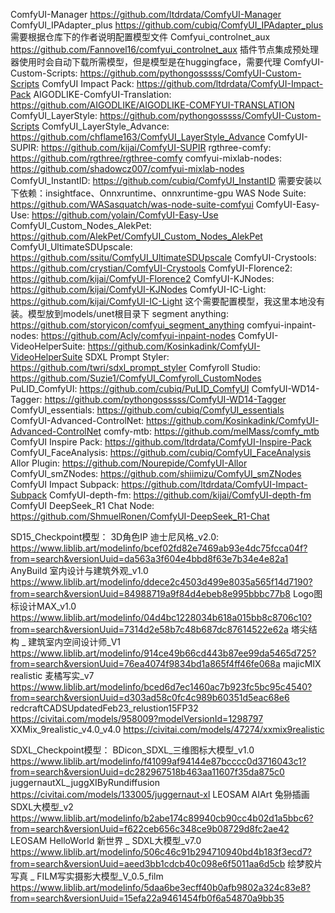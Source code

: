 ComfyUI-Manager
https://github.com/ltdrdata/ComfyUI-Manager
ComfyUI_IPAdapter_plus
https://github.com/cubiq/ComfyUI_IPAdapter_plus
需要根据仓库下的作者说明配置模型文件
Comfyui_controlnet_aux
https://github.com/Fannovel16/comfyui_controlnet_aux
插件节点集成预处理器使用时会自动下载所需模型，但是模型是在huggingface，需要代理
ComfyUI-Custom-Scripts:
https://github.com/pythongosssss/ComfyUI-Custom-Scripts
ComfyUI Impact Pack:
https://github.com/ltdrdata/ComfyUI-Impact-Pack
AIGODLIKE-ComfyUI-Translation:
https://github.com/AIGODLIKE/AIGODLIKE-COMFYUI-TRANSLATION
ComfyUI_LayerStyle:
https://github.com/pythongosssss/ComfyUI-Custom-Scripts
ComfyUI_LayerStyle_Advance:
https://github.com/chflame163/ComfyUI_LayerStyle_Advance
ComfyUI-SUPIR:
https://github.com/kijai/ComfyUI-SUPIR
rgthree-comfy:
https://github.com/rgthree/rgthree-comfy
comfyui-mixlab-nodes:
https://github.com/shadowcz007/comfyui-mixlab-nodes
ComfyUI_InstantID:
https://github.com/cubiq/ComfyUI_InstantID
需要安装以下依赖：insightface、Onnxruntime、onnxruntime-gpu
WAS Node Suite:
https://github.com/WASasquatch/was-node-suite-comfyui
ComfyUI-Easy-Use:
https://github.com/yolain/ComfyUI-Easy-Use
ComfyUI_Custom_Nodes_AlekPet:
https://github.com/AlekPet/ComfyUI_Custom_Nodes_AlekPet
ComfyUI_UltimateSDUpscale:
https://github.com/ssitu/ComfyUI_UltimateSDUpscale
ComfyUI-Crystools:
https://github.com/crystian/ComfyUI-Crystools
ComfyUI-Florence2:
https://github.com/kijai/ComfyUI-Florence2
ComfyUI-KJNodes:
https://github.com/kijai/ComfyUI-KJNodes
ComfyUI-IC-Light:
https://github.com/kijai/ComfyUI-IC-Light
这个需要配置模型，我这里本地没有装。模型放到models/unet根目录下
segment anything:
https://github.com/storyicon/comfyui_segment_anything
comfyui-inpaint-nodes:
https://github.com/Acly/comfyui-inpaint-nodes
ComfyUI-VideoHelperSuite:
https://github.com/Kosinkadink/ComfyUI-VideoHelperSuite
SDXL Prompt Styler:
https://github.com/twri/sdxl_prompt_styler
Comfyroll Studio:
https://github.com/Suzie1/ComfyUI_Comfyroll_CustomNodes
PuLID_ComfyUI:
https://github.com/cubiq/PuLID_ComfyUI
ComfyUI-WD14-Tagger:
https://github.com/pythongosssss/ComfyUI-WD14-Tagger
ComfyUI_essentials:
https://github.com/cubiq/ComfyUI_essentials
ComfyUI-Advanced-ControlNet:
https://github.com/Kosinkadink/ComfyUI-Advanced-ControlNet
comfy-mtb:
https://github.com/melMass/comfy_mtb
ComfyUI Inspire Pack:
https://github.com/ltdrdata/ComfyUI-Inspire-Pack
ComfyUI_FaceAnalysis:
https://github.com/cubiq/ComfyUI_FaceAnalysis
Allor Plugin:
https://github.com/Nourepide/ComfyUI-Allor
ComfyUI_smZNodes:
https://github.com/shiimizu/ComfyUI_smZNodes
ComfyUI Impact Subpack:
https://github.com/ltdrdata/ComfyUI-Impact-Subpack
ComfyUI-depth-fm:
https://github.com/kijai/ComfyUI-depth-fm
ComfyUI DeepSeek_R1 Chat Node:
https://github.com/ShmuelRonen/ComfyUI-DeepSeek_R1-Chat



SD15_Checkpoint模型：
3D角色IP 迪士尼风格_v2.0:
https://www.liblib.art/modelinfo/bcef02fd82e7469ab93e4dc75fcca04f?from=search&versionUuid=da563a3f604e4bbd8f63e7b34e4e82a1
AnyBuild 室内设计与建筑外观_v1.0
https://www.liblib.art/modelinfo/ddece2c4503d499e8035a565f14d7190?from=search&versionUuid=84988719a9f84d4ebeb8e995bbbc77b8
Logo图标设计MAX_v1.0
https://www.liblib.art/modelinfo/04d4bc1228034b618a015bb8c8706c10?from=search&versionUuid=7314d2e58b7c48b687dc87614522e62a
塔尖结构 _ 建筑室内空间设计师_V1
https://www.liblib.art/modelinfo/914ce49b66cd443b87ee99da5465d725?from=search&versionUuid=76ea4074f9834bd1a865f4ff46fe068a
majicMIX realistic 麦橘写实_v7
https://www.liblib.art/modelinfo/bced6d7ec1460ac7b923fc5bc95c4540?from=search&versionUuid=d303ad58c0fc4c989b60351d5eac68e6
redcraftCADSUpdatedFeb23_relustion15FP32
https://civitai.com/models/958009?modelVersionId=1298797
XXMix_9realistic_v4.0_v4.0
https://civitai.com/models/47274/xxmix9realistic


SDXL_Checkpoint模型：
BDicon_SDXL_三维图标大模型_v1.0
https://www.liblib.art/modelinfo/f41099af94144e87bcccc0d3716043c1?from=search&versionUuid=dc282967518b463aa11607f35da875c0
juggernautXL_juggXIByRundiffusion
https://civitai.com/models/133005/juggernaut-xl
LEOSAM AIArt 兔狲插画 SDXL大模型_v2
https://www.liblib.art/modelinfo/b2abe174c89940cb90cc4b02d1a5bbc6?from=search&versionUuid=f622ceb656c348ce9b08729d8fc2ae42
LEOSAM HelloWorld 新世界 _ SDXL大模型_v7.0
https://www.liblib.art/modelinfo/506c46c91b294710940bd4b183f3ecd7?from=search&versionUuid=aeed3bb1cdcb40c098e6f5011aa6d5cb
绘梦胶片写真 _ FILM写实摄影大模型_V_0.5_film
https://www.liblib.art/modelinfo/5daa6be3ecff40b0afb9802a324c83e8?from=search&versionUuid=15efa22a9461454fb0f6a54870a9bb35



